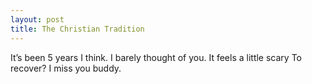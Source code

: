 ```yaml
---
layout: post
title: The Christian Tradition
---
```


It’s been 5 years I think.
I barely thought of you. It feels a little scary 
To recover?
I miss you buddy. 
